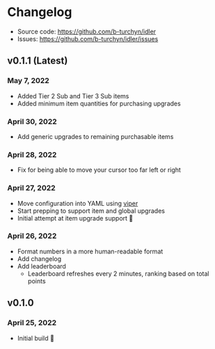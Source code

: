 # Changelog

- Source code: https://github.com/b-turchyn/idler
- Issues: https://github.com/b-turchyn/idler/issues

## v0.1.1 (Latest)

### May 7, 2022

- Added Tier 2 Sub and Tier 3 Sub items
- Added minimum item quantities for purchasing upgrades

### April 30, 2022

- Add generic upgrades to remaining purchasable items

### April 28, 2022

- Fix for being able to move your cursor too far left or right

### April 27, 2022

- Move configuration into YAML using [viper](https://github.com/spf13/viper)
- Start prepping to support item and global upgrades
- Initial attempt at item upgrade support 🎉

### April 26, 2022

- Format numbers in a more human-readable format
- Add changelog
- Add leaderboard
  - Leaderboard refreshes every 2 minutes, ranking based on total points

## v0.1.0

### April 25, 2022

- Initial build 🎉
